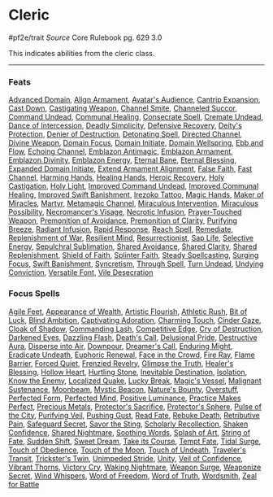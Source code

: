# Cleric
#pf2e/trait 
*Source* Core Rulebook pg. 629 3.0

This indicates abilities from the cleric class.

---
### Feats
[Advanced Domain](Advanced%20Domain), [Align Armament](Align%20Armament), [Avatar's Audience](Avatar's%20Audience), [Cantrip Expansion](Cantrip%20Expansion), [Cast Down](Cast%20Down), [Castigating Weapon](Castigating%20Weapon), [Channel Smite](Channel%20Smite), [Channeled Succor](Channeled%20Succor), [Command Undead](Command%20Undead), [Communal Healing](Communal%20Healing), [Consecrate Spell](Consecrate%20Spell), [Cremate Undead](Cremate%20Undead), [Dance of Intercession](Dance%20of%20Intercession), [Deadly Simplicity](Deadly%20Simplicity), [Defensive Recovery](Defensive%20Recovery), [Deity's Protection](Deity's%20Protection), [Denier of Destruction](Denier%20of%20Destruction), [Detonating Spell](Detonating%20Spell), [Directed Channel](Directed%20Channel), [Divine Weapon](Divine%20Weapon), [Domain Focus](Domain%20Focus), [Domain Initiate](Domain%20Initiate), [Domain Wellspring](Domain%20Wellspring), [Ebb and Flow](Ebb%20and%20Flow), [Echoing Channel](Echoing%20Channel), [Emblazon Antimagic](Emblazon%20Antimagic), [Emblazon Armament](Emblazon%20Armament), [Emblazon Divinity](Emblazon%20Divinity), [Emblazon Energy](Emblazon%20Energy), [Eternal Bane](Eternal%20Bane), [Eternal Blessing](Eternal%20Blessing), [Expanded Domain Initiate](Expanded%20Domain%20Initiate), [Extend Armament Alignment](Extend%20Armament%20Alignment), [False Faith](False%20Faith), [Fast Channel](Fast%20Channel), [Harming Hands](Harming%20Hands), [Healing Hands](Healing%20Hands), [Heroic Recovery](Heroic%20Recovery), [Holy Castigation](Holy%20Castigation), [Holy Light](Holy%20Light), [Improved Command Undead](Improved%20Command%20Undead), [Improved Communal Healing](Improved%20Communal%20Healing), [Improved Swift Banishment](Improved%20Swift%20Banishment), [Irezoko Tattoo](Irezoko%20Tattoo), [Magic Hands](Magic%20Hands), [Maker of Miracles](Maker%20of%20Miracles), [Martyr](../../../../../60-Wyrmscriber/Gamemaster/Mechanics/Bestiary/Humanoids/Martyr.md), [Metamagic Channel](Metamagic%20Channel), [Miraculous Intervention](Miraculous%20Intervention), [Miraculous Possibility](Miraculous%20Possibility), [Necromancer's Visage](Necromancer's%20Visage), [Necrotic Infusion](Necrotic%20Infusion), [Prayer-Touched Weapon](Prayer-Touched%20Weapon), [Premonition of Avoidance](Premonition%20of%20Avoidance), [Premonition of Clarity](Premonition%20of%20Clarity), [Purifying Breeze](Purifying%20Breeze), [Radiant Infusion](Radiant%20Infusion), [Rapid Response](Rapid%20Response), [Reach Spell](Reach%20Spell), [Remediate](Remediate), [Replenishment of War](Replenishment%20of%20War), [Resilient Mind](Resilient%20Mind), [Resurrectionist](Resurrectionist), [Sap Life](Sap%20Life), [Selective Energy](Selective%20Energy), [Sepulchral Sublimation](Sepulchral%20Sublimation), [Shared Avoidance](Shared%20Avoidance), [Shared Clarity](Shared%20Clarity), [Shared Replenishment](Shared%20Replenishment), [Shield of Faith](Shield%20of%20Faith), [Splinter Faith](Splinter%20Faith), [Steady Spellcasting](Steady%20Spellcasting), [Surging Focus](Surging%20Focus), [Swift Banishment](Swift%20Banishment), [Syncretism](Syncretism), [Through Spell](Through%20Spell), [Turn Undead](Turn%20Undead), [Undying Conviction](Undying%20Conviction), [Versatile Font](Versatile%20Font), [Vile Desecration](Vile%20Desecration)

### Focus Spells
[Agile Feet](Agile%20Feet.md), [Appearance of Wealth](Appearance%20of%20Wealth.md), [Artistic Flourish](Artistic%20Flourish.md), [Athletic Rush](Athletic%20Rush.md), [Bit of Luck](Bit%20of%20Luck.md), [Blind Ambition](Blind%20Ambition.md), [Captivating Adoration](Captivating%20Adoration.md), [Charming Touch](Charming%20Touch.md), [Cinder Gaze](Cinder%20Gaze.md), [Cloak of Shadow](Cloak%20of%20Shadow.md), [Commanding Lash](Commanding%20Lash.md), [Competitive Edge](Competitive%20Edge.md), [Cry of Destruction](Cry%20of%20Destruction.md), [Darkened Eyes](Darkened%20Eyes.md), [Dazzling Flash](Dazzling%20Flash.md), [Death's Call](Death's%20Call.md), [Delusional Pride](Delusional%20Pride.md), [Destructive Aura](Destructive%20Aura.md), [Disperse into Air](Disperse%20into%20Air.md), [Downpour](Downpour.md), [Dreamer's Call](Dreamer's%20Call.md), [Enduring Might](Enduring%20Might.md), [Eradicate Undeath](Eradicate%20Undeath.md), [Euphoric Renewal](Euphoric%20Renewal.md), [Face in the Crowd](Face%20in%20the%20Crowd.md), [Fire Ray](Fire%20Ray.md), [Flame Barrier](Flame%20Barrier.md), [Forced Quiet](Forced%20Quiet.md), [Frenzied Revelry](Frenzied%20Revelry.md), [Glimpse the Truth](Glimpse%20the%20Truth.md), [Healer's Blessing](Healer's%20Blessing.md), [Hollow Heart](Hollow%20Heart.md), [Hurtling Stone](Hurtling%20Stone.md), [Inevitable Destination](Inevitable%20Destination.md), [Isolation](Isolation.md), [Know the Enemy](Know%20the%20Enemy.md), [Localized Quake](Localized%20Quake.md), [Lucky Break](Lucky%20Break.md), [Magic's Vessel](Magic's%20Vessel.md), [Malignant Sustenance](Malignant%20Sustenance.md), [Moonbeam](Moonbeam.md), [Mystic Beacon](Mystic%20Beacon.md), [Nature's Bounty](Nature's%20Bounty.md), [Overstuff](Overstuff.md), [Perfected Form](Perfected%20Form.md), [Perfected Mind](Perfected%20Mind.md), [Positive Luminance](Positive%20Luminance.md), [Practice Makes Perfect](Practice%20Makes%20Perfect.md), [Precious Metals](Precious%20Metals.md), [Protector's Sacrifice](Protector's%20Sacrifice.md), [Protector's Sphere](Protector's%20Sphere.md), [Pulse of the City](Pulse%20of%20the%20City.md), [Purifying Veil](Purifying%20Veil.md), [Pushing Gust](Pushing%20Gust.md), [Read Fate](Read%20Fate.md), [Rebuke Death](Rebuke%20Death.md), [Retributive Pain](Retributive%20Pain.md), [Safeguard Secret](Safeguard%20Secret.md), [Savor the Sting](Savor%20the%20Sting.md), [Scholarly Recollection](Scholarly%20Recollection.md), [Shaken Confidence](Shaken%20Confidence.md), [Shared Nightmare](Shared%20Nightmare.md), [Soothing Words](Soothing%20Words.md), [Splash of Art](Splash%20of%20Art.md), [String of Fate](String%20of%20Fate.md), [Sudden Shift](Sudden%20Shift.md), [Sweet Dream](Sweet%20Dream.md), [Take its Course](Take%20its%20Course.md), [Tempt Fate](Tempt%20Fate.md), [Tidal Surge](Tidal%20Surge.md), [Touch of Obedience](Touch%20of%20Obedience.md), [Touch of the Moon](Touch%20of%20the%20Moon.md), [Touch of Undeath](Touch%20of%20Undeath.md), [Traveler's Transit](Traveler's%20Transit.md), [Trickster's Twin](Trickster's%20Twin.md), [Unimpeded Stride](Unimpeded%20Stride.md), [Unity](Unity.md), [Veil of Confidence](Veil%20of%20Confidence.md), [Vibrant Thorns](Vibrant%20Thorns.md), [Victory Cry](Victory%20Cry.md), [Waking Nightmare](Waking%20Nightmare.md), [Weapon Surge](Weapon%20Surge.md), [Weaponize Secret](Weaponize%20Secret.md), [Wind Whispers](Wind%20Whispers.md), [Word of Freedom](Word%20of%20Freedom.md), [Word of Truth](Word%20of%20Truth.md), [Wordsmith](Wordsmith.md), [Zeal for Battle](Zeal%20for%20Battle.md)